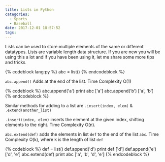 ```yaml
---
title: Lists in Python
categories:
  - Sports
  - Baseball
date: 2017-12-01 18:57:52
tags:
---
```


Lists can be used to store multiple elements of the same or different datatypes. Lists are variable length data structure. If you are new you will be using this a lot and if you have been using it, let me share some more tips and tricks.

{% codeblock lang:py %}
abc = list()
{% endcodeblock %}

`abc.append()` Adds at the end of the list. Time Complexity O(1)

{% codeblock %}
abc.append('a')
print abc
['a']
abc.append('b')
['a', 'b']
{% endcodeblock %}

Similar methods for adding to a list are `.insert(index, elem)` & `.extend(another_list)`

`.insert(index, elem)` inserts the element at the given index, shifting elements to the right. Time Complexity O(n).

`abc.extend(def)` adds the elements in list `def` to the end of the list `abc`. Time Complexity O(k), where k is the length of list `def`

{% codeblock %}
def = list()
def.append('d')
print def
['d']
def.append('e')
['d', 'e']
abc.extend(def)
print abc
['a', 'b', 'd', 'e']
{% endcodeblock %}

